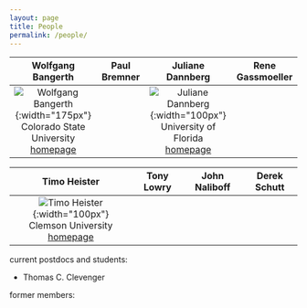 ```yaml
---
layout: page
title: People
permalink: /people/
---
```



| Wolfgang Bangerth | Paul Bremner | Juliane Dannberg | Rene Gassmoeller |
|:---:|:---:|:---:|:---:|
| ![Wolfgang Bangerth](../images/wolfgang-bangerth.png){:width="175px"} <br> Colorado State University <br> [homepage](https://www.math.colostate.edu/~bangerth) | |  ![Juliane Dannberg](../images/juliane-dannberg.jpg){:width="100px"} <br> University of Florida <br> [homepage](https://jdannberg.github.io/)| |

| Timo Heister | Tony Lowry | John Naliboff | Derek Schutt |
|:---:|:---:|:---:|:---:|
|  ![Timo Heister](../images/timo-heister.jpg){:width="100px"} <br> Clemson University <br> [homepage](http://www.math.clemson.edu/~heister/) | | | |

current postdocs and students:
- Thomas C. Clevenger


former members:
